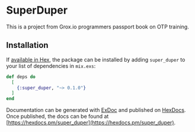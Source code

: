 # SuperDuper

This is a project from Grox.io programmers passport book on OTP training.

## Installation

If [available in Hex](https://hex.pm/docs/publish), the package can be installed
by adding `super_duper` to your list of dependencies in `mix.exs`:

```elixir
def deps do
  [
    {:super_duper, "~> 0.1.0"}
  ]
end
```

Documentation can be generated with [ExDoc](https://github.com/elixir-lang/ex_doc)
and published on [HexDocs](https://hexdocs.pm). Once published, the docs can
be found at [https://hexdocs.pm/super_duper](https://hexdocs.pm/super_duper).

